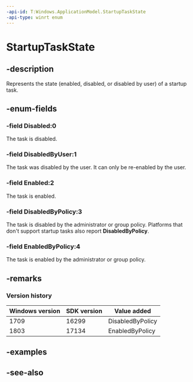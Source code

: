 ```yaml
---
-api-id: T:Windows.ApplicationModel.StartupTaskState
-api-type: winrt enum
---
```


<!-- Enumeration syntax
public enum Windows.ApplicationModel.StartupTaskState : int
-->

# StartupTaskState

## -description
Represents the state (enabled, disabled, or disabled by user) of a startup task.

## -enum-fields
### -field Disabled:0
The task is disabled.

### -field DisabledByUser:1
The task was disabled by the user. It can only be re-enabled by the user.

### -field Enabled:2
The task is enabled.

### -field DisabledByPolicy:3
The task is disabled by the administrator or group policy. Platforms that don't support startup tasks also report **DisabledByPolicy**.

### -field EnabledByPolicy:4
The task is enabled by the administrator or group policy.

## -remarks

### Version history

| Windows version | SDK version | Value added |
| -- | -- | -- |
| 1709 | 16299 | DisabledByPolicy |
| 1803 | 17134 | EnabledByPolicy |

## -examples

## -see-also
